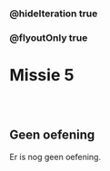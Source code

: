 ### @hideIteration true
### @flyoutOnly true
# Missie 5
```blocks


```

```template

```

## Geen oefening

Er is nog geen oefening.